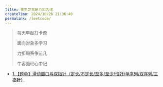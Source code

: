 ```yaml
---
title: 重生之我是力扣大佬
createTime: 2024/10/26 21:36:40
permalink: /leetcode/
---
```


>每天早起打卡题
>
>面向对象多学习
>
>力扣周赛争前几
>
>牛客面经心中记

- [1.【题单】滑动窗口与双指针（定长/不定长/至多/至少/恰好/单序列/双序列/三指针）](./2024-10-26-1.md)